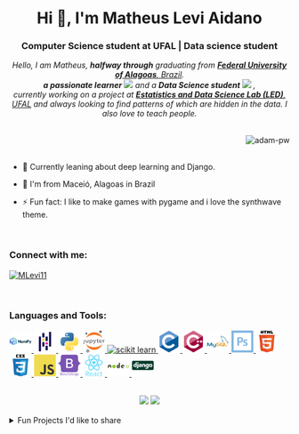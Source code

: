 <h1 align="center">Hi 👋, I'm Matheus Levi Aidano</h1>
<h3 align="center">Computer Science student at UFAL | Data science student</h3>


<p align="center">
  <em>
    Hello, I am Matheus, <b>halfway through</b> graduating from <a href="https://ufal.br/"> <b>Federal University of Alagoas</b>, Brazil</a>. <br>
    <b>a passionate learner</b> <img src="https://github.com/TheDudeThatCode/TheDudeThatCode/blob/master/Assets/Developer.gif" width="30px"> and a <b>Data Science student</b>&nbsp;<img src="https://github.com/TheDudeThatCode/TheDudeThatCode/blob/master/Assets/Designer.gif" width="36px">&nbsp,<br>currently working on a
    project at <a href="https://im.ufal.br/laboratorio/led/"> <b>Estatistics and Data Science Lab (LED)</b>, UFAL</a> and always looking to find patterns of which are hidden in the data. I also love to teach people.
  </em> 
  <br>
  <br>
</p>

<p><img align="right" src="https://github.com/Adam-pw/Adam-pw/blob/main/animation_500_kxa883sd.gif" alt="adam-pw" /></p>

<br><br>
- 🌱 Currently leaning about deep learning and Django.

- 🏪 I'm from Maceió, Alagoas in Brazil

- ⚡ Fun fact: I like to make games with pygame and i love the synthwave theme.

<br>

<h3 align="left">Connect with me:</h3>
<p align="left">
  <a href="https://twitter.com/PNGLevi" target="blank">
    <img align="center"src="https://raw.githubusercontent.com/rahuldkjain/github-profile-readme-generator/master/src/images/icons/Social/twitter.svg" alt="MLevi11" height="30" width="40" />
  </a>
</p>

<br>

<h3 align="left">Languages and Tools:</h3>
<p align="left">
  <!--Data Science-->
  <a href="https://numpy.org/" target="_blank" rel="noreferrer"> 
    <img src="https://raw.githubusercontent.com/devicons/devicon/master/icons/numpy/numpy-original-wordmark.svg" alt="Numpy" width="40" height="40" />
  </a>

  <a href="https://pandas.pydata.org/" target="_blank" rel="noreferrer">
    <img src="https://raw.githubusercontent.com/devicons/devicon/2ae2a900d2f041da66e950e4d48052658d850630/icons/pandas/pandas-original.svg" alt="pandas" width="40" height="40" />
  </a>

  <a href="https://www.python.org" target="_blank" rel="noreferrer"> 
    <img src="https://raw.githubusercontent.com/devicons/devicon/master/icons/python/python-original.svg" alt="python" width="40" height="40" /> 
  </a>

  <a href="https://jupyter.org/" target="_blank" rel="noreferrer"> 
    <img src="https://raw.githubusercontent.com/devicons/devicon/master/icons/jupyter/jupyter-original-wordmark.svg" alt="jupyter notebook" width="40" height="40" /> 
  </a>

  <a href="https://scikit-learn.org/" target="_blank" rel="noreferrer"> 
    <img src="https://raw.githubusercontent.com/rahuldkjain/github-profile-readme-generator/master/src/images/icons/AIML/scikit.svg" alt="scikit learn" width="40" height="40" /> 
  </a>

  <a href="https://www.cprogramming.com/" target="_blank" rel="noreferrer"> 
    <img src="https://raw.githubusercontent.com/devicons/devicon/master/icons/c/c-original.svg" alt="c" width="40" height="40" />
  </a>
  
  <a href="https://www.w3schools.com/cpp/" target="_blank" rel="noreferrer">
    <img src="https://raw.githubusercontent.com/devicons/devicon/master/icons/cplusplus/cplusplus-original.svg" alt="cplusplus" width="40" height="40" /> 
  </a> 
  
  <a href="https://www.mysql.com/" target="_blank" rel="noreferrer"> 
    <img src="https://raw.githubusercontent.com/devicons/devicon/master/icons/mysql/mysql-original-wordmark.svg" alt="mysql" width="40" height="40" />
  </a>
  
  <a href="https://www.photoshop.com/en" target="_blank" rel="noreferrer"> 
    <img src="https://raw.githubusercontent.com/devicons/devicon/master/icons/photoshop/photoshop-line.svg" alt="photoshop" width="40" height="40" /> 
  </a> 
  
  
  <!--Ferramentas web-->
  <a href="https://www.w3.org/html/" target="_blank" rel="noreferrer"> 
    <img src="https://raw.githubusercontent.com/devicons/devicon/master/icons/html5/html5-original-wordmark.svg" alt="html5" width="40" height="40" /> 
  </a>
  
  <a href="https://www.w3schools.com/css/" target="_blank" rel="noreferrer"> 
    <img src="https://raw.githubusercontent.com/devicons/devicon/master/icons/css3/css3-original-wordmark.svg" alt="css3" width="40" height="40" /> 
  </a>
  
  <a href="https://developer.mozilla.org/en-US/docs/Web/JavaScript" target="_blank" rel="noreferrer"> 
    <img src="https://raw.githubusercontent.com/devicons/devicon/master/icons/javascript/javascript-original.svg" alt="javascript" width="40" height="40" /> 
  </a> 

  <a href="https://getbootstrap.com" target="_blank" rel="noreferrer">
    <img src="https://raw.githubusercontent.com/devicons/devicon/master/icons/bootstrap/bootstrap-plain-wordmark.svg" alt="bootstrap" width="40" height="40" /> 
  </a>
  
  <a href="https://reactjs.org/" target="_blank" rel="noreferrer"> 
    <img src="https://raw.githubusercontent.com/devicons/devicon/master/icons/react/react-original-wordmark.svg" alt="react" width="40" height="40" /> 
  </a>

  <a href="https://nodejs.org" target="_blank" rel="noreferrer"> 
    <img src="https://raw.githubusercontent.com/devicons/devicon/master/icons/nodejs/nodejs-original-wordmark.svg" alt="nodejs" width="40" height="40" />
  </a>

  <a href="https://www.djangoproject.com/" target="_blank" rel="noreferrer"> 
    <img src="https://raw.githubusercontent.com/devicons/devicon/master/icons/django/django-original.svg" alt="django" width="40" height="40" /> 
  </a>

</p>

<br>

<div align="center">
  <img height="180em" src="https://github-readme-stats.vercel.app/api?username=matheuslevi11&theme=synthwave&show_icons=true"/>
  <img height="180em" src="https://github-readme-stats.vercel.app/api/top-langs/?username=matheuslevi11&layout=compact&langs_count=6&theme=synthwave"/>
</div>

<br />
<details>
  <summary>
    Fun Projects I'd like to share
  </summary>

  <br />

  [![ReadMe Card](https://github-readme-stats.vercel.app/api/pin/?username=matheuslevi11&repo=Batalha-Naval-Online&theme=synthwave)](https://github.com/matheuslevi11/Batalha-Naval-Online)
  [![ReadMe Card](https://github-readme-stats.vercel.app/api/pin/?username=matheuslevi11&repo=CityTraffic&theme=synthwave)](https://github.com/matheuslevi11/CityTraffic)
  [![ReadMe Card](https://github-readme-stats.vercel.app/api/pin/?username=matheuslevi11&repo=RSACrypto&theme=synthwave)](https://github.com/matheuslevi11/RSACrypto)
  [![ReadMe Card](https://github-readme-stats.vercel.app/api/pin/?username=GiulianaCDA&repo=Algoritmos-Grafos&theme=synthwave)](https://github.com/GiulianaCDA/Algoritmos-Grafos)
</details>

